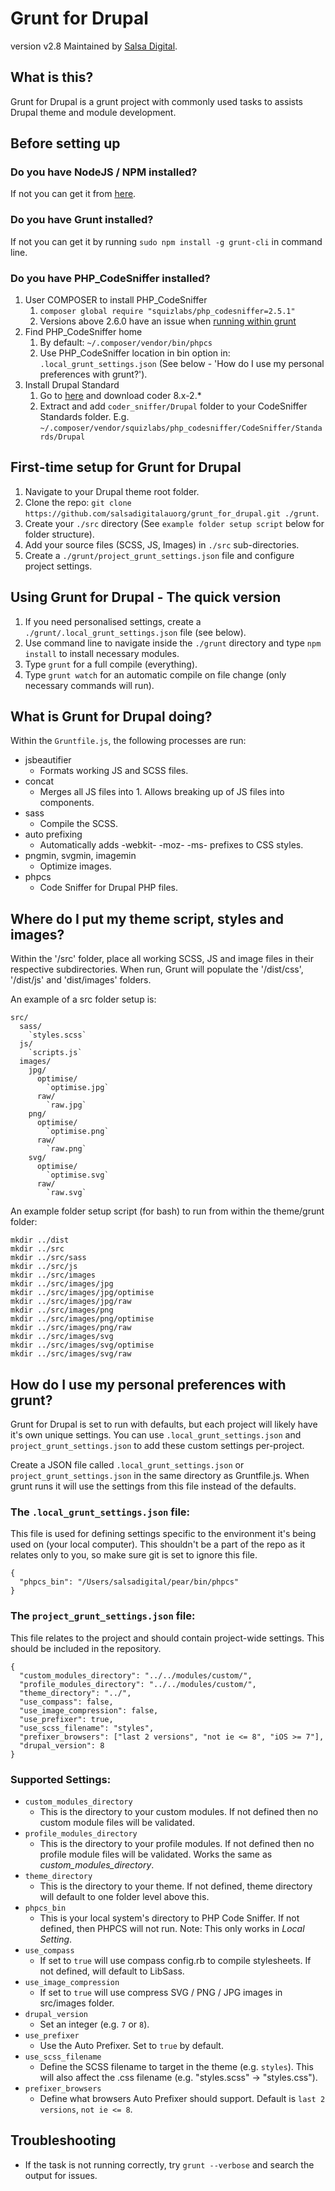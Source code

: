 Grunt for Drupal
========
version v2.8
Maintained by [Salsa Digital](http://salsadigital.com.au/).

What is this?
-----------
Grunt for Drupal is a grunt project with commonly used tasks to assists Drupal theme and module development.

Before setting up
-----------

### Do you have NodeJS / NPM installed?

If not you can get it from [here](https://nodejs.org/download/).

### Do you have Grunt installed?

If not you can get it by running `sudo npm install -g grunt-cli` in command line.

### Do you have PHP_CodeSniffer installed?

  1. User COMPOSER to install PHP_CodeSniffer
     1. `composer global require "squizlabs/php_codesniffer=2.5.1"`
     2. Versions above 2.6.0 have an issue when [running within grunt](https://github.com/squizlabs/PHP_CodeSniffer/issues/993)
  2. Find PHP_CodeSniffer home
     1. By default: `~/.composer/vendor/bin/phpcs`
     2. Use PHP_CodeSniffer location in bin option in:
        `.local_grunt_settings.json` (See below - 'How do I use my personal preferences with grunt?').
  3. Install Drupal Standard
     1. Go to [here](https://www.drupal.org/project/coder) and download coder 8.x-2.*
     2. Extract and add `coder_sniffer/Drupal` folder to your CodeSniffer Standards folder.
        E.g. `~/.composer/vendor/squizlabs/php_codesniffer/CodeSniffer/Standards/Drupal`

First-time setup for Grunt for Drupal
-----------

  1. Navigate to your Drupal theme root folder.
  2. Clone the repo: `git clone https://github.com/salsadigitalauorg/grunt_for_drupal.git ./grunt`.
  3. Create your `./src` directory (See `example folder setup script` below for folder structure).
  4. Add your source files (SCSS, JS, Images) in `./src` sub-directories.
  5. Create a `./grunt/project_grunt_settings.json` file and configure project settings.

Using Grunt for Drupal - The quick version
-----------

  1. If you need personalised settings, create a `./grunt/.local_grunt_settings.json` file (see below).
  2. Use command line to navigate inside the `./grunt` directory and type `npm install` to install necessary modules.
  3. Type `grunt` for a full compile (everything).
  4. Type `grunt watch` for an automatic compile on file change (only necessary commands will run).

What is Grunt for Drupal doing?
-----------

Within the `Gruntfile.js`, the following processes are run:

  * jsbeautifier
    * Formats working JS and SCSS files.
  * concat
    * Merges all JS files into 1. Allows breaking up of JS files into components.
  * sass
    * Compile the SCSS.
  * auto prefixing
    * Automatically adds -webkit- -moz- -ms- prefixes to CSS styles.
  * pngmin, svgmin, imagemin
    * Optimize images.
  * phpcs
    * Code Sniffer for Drupal PHP files.

Where do I put my theme script, styles and images?
-----------

Within the '/src' folder, place all working SCSS, JS and image files in their respective subdirectories.
When run, Grunt will populate the '/dist/css', '/dist/js' and 'dist/images' folders.

An example of a src folder setup is:
```
src/
  sass/
    `styles.scss`
  js/
    `scripts.js`
  images/
    jpg/
      optimise/
        `optimise.jpg`
      raw/
        `raw.jpg`
    png/
      optimise/
        `optimise.png`
      raw/
        `raw.png`
    svg/
      optimise/
        `optimise.svg`
      raw/
        `raw.svg`
```

An example folder setup script (for bash) to run from within the theme/grunt folder:
```
mkdir ../dist
mkdir ../src
mkdir ../src/sass
mkdir ../src/js
mkdir ../src/images
mkdir ../src/images/jpg
mkdir ../src/images/jpg/optimise
mkdir ../src/images/jpg/raw
mkdir ../src/images/png
mkdir ../src/images/png/optimise
mkdir ../src/images/png/raw
mkdir ../src/images/svg
mkdir ../src/images/svg/optimise
mkdir ../src/images/svg/raw
```


How do I use my personal preferences with grunt?
-----------

Grunt for Drupal is set to run with defaults, but each project will likely
have it's own unique settings. You can use `.local_grunt_settings.json`
and `project_grunt_settings.json` to add these custom settings per-project.

Create a JSON file called `.local_grunt_settings.json` or `project_grunt_settings.json`
in the same directory as Gruntfile.js.  When grunt runs it will use the settings
from this file instead of the defaults.

### The `.local_grunt_settings.json` file:
This file is used for defining settings specific to the environment it's being
used on (your local computer). This shouldn't be a part of the repo as it relates
only to you, so make sure git is set to ignore this file.
```
{
  "phpcs_bin": "/Users/salsadigital/pear/bin/phpcs"
}
```

### The `project_grunt_settings.json` file:
This file relates to the project and should contain project-wide settings.
This should be included in the repository.
```
{
  "custom_modules_directory": "../../modules/custom/",
  "profile_modules_directory": "../../modules/custom/",
  "theme_directory": "../",
  "use_compass": false,
  "use_image_compression": false,
  "use_prefixer": true,
  "use_scss_filename": "styles",
  "prefixer_browsers": ["last 2 versions", "not ie <= 8", "iOS >= 7"],
  "drupal_version": 8
}
```

### Supported Settings:
- `custom_modules_directory`
  - This is the directory to your custom modules.
    If not defined then no custom module files will be validated.
- `profile_modules_directory`
  - This is the directory to your profile modules.
    If not defined then no profile module files will be validated.
    Works the same as *custom_modules_directory*.
- `theme_directory`
  - This is the directory to your theme.
    If not defined, theme directory will default to one folder level above this.
- `phpcs_bin`
  - This is your local system's directory to PHP Code Sniffer.
    If not defined, then PHPCS will not run.
    Note: This only works in *Local Setting*.
- `use_compass`
  - If set to `true` will use compass config.rb to compile stylesheets.
    If not defined, will default to LibSass.
- `use_image_compression`
  - If set to `true` will use compress SVG / PNG / JPG images in src/images folder.
- `drupal_version`
  - Set an integer (e.g. `7` or `8`).
- `use_prefixer`
  - Use the Auto Prefixer. Set to `true` by default.
- `use_scss_filename`
  - Define the SCSS filename to target in the theme (e.g. `styles`).
    This will also affect the .css filename (e.g. "styles.scss" -> "styles.css").
- `prefixer_browsers`
  - Define what browsers Auto Prefixer should support.
    Default is `last 2 versions`, `not ie <= 8`.

Troubleshooting
-----------

- If the task is not running correctly, try `grunt --verbose` and search the output for issues.
